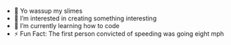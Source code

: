 - 👋 Yo wassup my slimes
- 👀 I’m interested in creating something interesting
- 🌱 I’m currently learning how to code
- ⚡ Fun Fact: The first person convicted of speeding was going eight mph

<!---
JakeyP15806/JakeyP15806 is a ✨ special ✨ repository because its `README.md` (this file) appears on your GitHub profile.
You can click the Preview link to take a look at your changes.
--->
